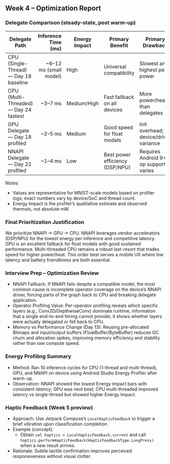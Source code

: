 ## Week 4 – Optimization Report

### Delegate Comparison (steady-state, post warm-up)

| Delegate Path | Inference Time (ms) | Energy Impact | Primary Benefit | Primary Drawback |
|---|---:|---|---|---|
| CPU (Single-Thread) — Day 18 baseline | ~6–12 ms (small model) | High | Universal compatibility | Slowest and highest peak power |
| CPU (Multi-Threaded) — Day 24 fastest | ~3–7 ms | Medium/High | Fast fallback on all devices | More power/heat than delegates |
| GPU Delegate — Day 18 profiled | ~2–5 ms | Medium | Good speed for float models | Init overhead; device/driver variance |
| NNAPI Delegate — Day 22 profiled | ~1–4 ms | Low | Best power efficiency (DSP/NPU) | Requires Android 9+; op support varies |

Notes:
- Values are representative for MNIST-scale models based on profiler logs; exact numbers vary by device/SoC and thread count.
- Energy Impact is the profiler’s qualitative estimate and observed thermals, not absolute mW.

### Final Prioritization Justification
We prioritize NNAPI → GPU → CPU. NNAPI leverages vendor accelerators (DSP/NPU) for the lowest energy per inference and competitive latency. GPU is an excellent fallback for float models with good sustained performance. Multi-threaded CPU remains a robust last-resort that trades speed for higher power/heat. This order best serves a mobile UX where low latency and battery friendliness are both essential.

### Interview Prep – Optimization Review
- NNAPI Fallback: If NNAPI fails despite a compatible model, the most common cause is incomplete operator coverage on the device’s NNAPI driver, forcing parts of the graph back to CPU and breaking delegate application.
- Operator Profiling Value: Per-operator profiling reveals which specific layers (e.g., Conv2D/DepthwiseConv) dominate runtime, information that a single end-to-end timing cannot provide; it shows whether layers were actually delegated or fell back to CPU.
- Memory vs Performance Change (Day 13): Reusing pre-allocated Bitmaps and input/output buffers (FloatBuffer/ByteBuffer) reduces GC churn and allocation spikes, improving memory efficiency and stability rather than raw compute speed.

### Energy Profiling Summary
- Method: Ran 10 inference cycles for CPU (1-thread and multi-thread), GPU, and NNAPI on device using Android Studio Energy Profiler after warm-up.
- Observation: NNAPI showed the lowest Energy Impact bars with consistent latency; GPU was next best; CPU multi-threaded improved latency vs single-thread but showed higher Energy Impact.

### Haptic Feedback (Week 5 preview)
- Approach: Use Jetpack Compose’s `LocalHapticFeedback` to trigger a brief vibration upon classification completion.
- Example (concept):
  - Obtain `val haptics = LocalHapticFeedback.current` and call `haptics.performHapticFeedback(HapticFeedbackType.LongPress)` when a new result arrives.
- Rationale: Subtle tactile confirmation improves perceived responsiveness without visual clutter.


